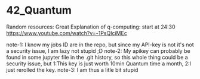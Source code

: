 # 42_Quantum

Random resources:
Great Explanation of q-computing: start at 24:30 https://www.youtube.com/watch?v=-1PsQIciMEc


note-1: I know my jobs ID are in the repo, but since my API-key is not it's not a security issue, I am lazy not stupid ;D
note-2: My apikey can probably be found in some jupyter file in the .git history, so this whole thing could be a security issue, but 1:This key is just worth 10min Quantum time a month,  2:I just rerolled the key.
note-3: I am thus a litle bit stupid
